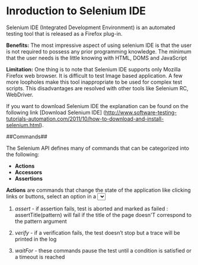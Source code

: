 # Inroduction to Selenium IDE



Selenium IDE (Integrated Development Environment) is an automated testing tool that is released as a Firefox plug-in.

**Benefits:** The most impressive aspect of using selenium IDE is that the user is not required to possess any prior programming knowledge. The minimum that the user needs is the little knowing with HTML, DOMS and JavaScript

**Limitation:** One thing is to note that Selenium IDE supports only Mozilla Firefox web browser. It is difficult to test Image based application. A few more loopholes make this tool inappropriate to be used for complex test scripts. This disadvantages are resolved with other tools like Selenium RC, WebDriver.

If you want to download Selenium IDE  the explanation can be found on the following link [Download Selenium IDE]
(http://www.software-testing-tutorials-automation.com/2011/10/how-to-download-and-install-selenium.html).


##Commands##


The Selenium API defines many of commands that can be categorized into the following:
- **Actions**
- **Accessors**
- **Assertions**

**Actions** are commands that change the state of the application like clicking links or buttons,
select an option in a <select> or type a character sequence in a given textbox
**Accessors** inspect the state of the application and store values in variables
**Assertions** come in three ways

1. *assert* - if assertion fails, test is aborted and marked as failed : assertTitle(pattern) will fail if the title of the page doesn'T correspond to the pattern argument

2. *verify* - if a verification fails, the test doesn’t stop but a trace will be printed in the log

3. *waitFor* - these commands pause the test until a condition is satisfied or a
timeout is reached
